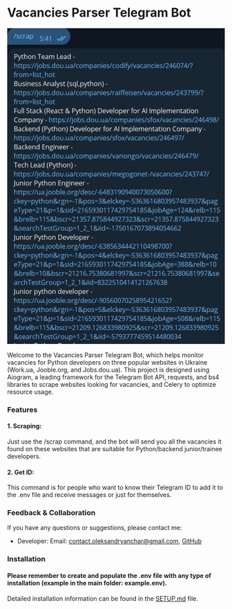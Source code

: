 # Vacancies Parser Telegram Bot

![picture alt](scrap_example1.png)

Welcome to the Vacancies Parser Telegram Bot, which helps monitor vacancies for Python developers on three popular websites in Ukraine (Work.ua, Jooble.org, and Jobs.dou.ua). This project is designed using Aiogram, a leading framework for the Telegram Bot API, requests, and bs4 libraries to scrape websites looking for vacancies, and Celery to optimize resource usage.

### Features

#### 1. Scraping:
Just use the /scrap command, and the bot will send you
all the vacancies it found on these websites that
are suitable for Python/backend junior/trainee developers.

#### 2. Get ID:
This command is for people who want to know their
Telegram ID to add it to the .env file and receive messages
or just for themselves.

### Feedback & Collaboration

If you have any questions or suggestions, please contact me:

- Developer: Email: contact.oleksandryanchar@gmail.com,
     [GitHub](https://github.com/OleksandrYanchar)

### Installation

#### Please remember to create and populate the .env file with any type of installation (example in the main folder: example.env).

Detailed installation information can be found in
the [SETUP.md](SETUP.md) file.
